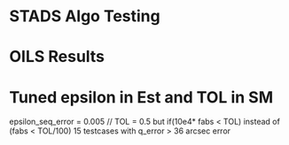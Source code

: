 # STADS Algo Testing
# OILS Results
# Tuned epsilon in Est and TOL in SM 
epsilon_seq_error = 0.005 //
TOL = 0.5 but if(10e4* fabs < TOL) instead of (fabs < TOL/100)
15 testcases with q_error > 36 arcsec error
